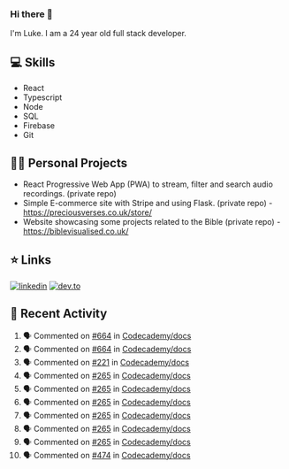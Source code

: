 ### Hi there 👋
I'm Luke. I am a 24 year old full stack developer.

## 💻 Skills 
- React
- Typescript
- Node
- SQL
- Firebase
- Git

## 👷‍♂️ Personal Projects
- React Progressive Web App (PWA) to stream, filter and search audio recordings. (private repo)
- Simple E-commerce site with Stripe and using Flask. (private repo) - https://preciousverses.co.uk/store/
- Website showcasing some projects related to the Bible (private repo) - https://biblevisualised.co.uk/

## ⭐ Links
[![linkedin](https://img.shields.io/badge/linkedin-0A66C2?style=for-the-badge&logo=linkedin)](https://www.linkedin.com/in/luke-cartwright)
[![dev.to](https://img.shields.io/badge/Dev.io-0A0A0A?style=for-the-badge&logo=devdotto)](https://dev.to/lukeecart)

## 📢 Recent Activity
<!--START_SECTION:activity-->
1. 🗣 Commented on [#664](https://github.com/Codecademy/docs/issues/664) in [Codecademy/docs](https://github.com/Codecademy/docs)
2. 🗣 Commented on [#664](https://github.com/Codecademy/docs/issues/664) in [Codecademy/docs](https://github.com/Codecademy/docs)
3. 🗣 Commented on [#221](https://github.com/Codecademy/docs/issues/221) in [Codecademy/docs](https://github.com/Codecademy/docs)
4. 🗣 Commented on [#265](https://github.com/Codecademy/docs/issues/265) in [Codecademy/docs](https://github.com/Codecademy/docs)
5. 🗣 Commented on [#265](https://github.com/Codecademy/docs/issues/265) in [Codecademy/docs](https://github.com/Codecademy/docs)
6. 🗣 Commented on [#265](https://github.com/Codecademy/docs/issues/265) in [Codecademy/docs](https://github.com/Codecademy/docs)
7. 🗣 Commented on [#265](https://github.com/Codecademy/docs/issues/265) in [Codecademy/docs](https://github.com/Codecademy/docs)
8. 🗣 Commented on [#265](https://github.com/Codecademy/docs/issues/265) in [Codecademy/docs](https://github.com/Codecademy/docs)
9. 🗣 Commented on [#265](https://github.com/Codecademy/docs/issues/265) in [Codecademy/docs](https://github.com/Codecademy/docs)
10. 🗣 Commented on [#474](https://github.com/Codecademy/docs/issues/474) in [Codecademy/docs](https://github.com/Codecademy/docs)
<!--END_SECTION:activity-->
